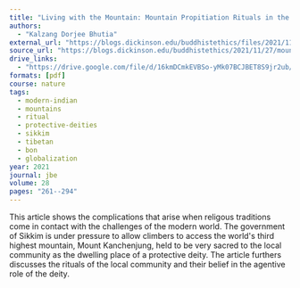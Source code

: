```yaml
---
title: "Living with the Mountain: Mountain Propitiation Rituals in the Making of Human-Environmental Ethics in Sikkim"
authors:
  - "Kalzang Dorjee Bhutia"
external_url: "https://blogs.dickinson.edu/buddhistethics/files/2021/11/Bhutia_21_FD2-1.pdf"
source_url: "https://blogs.dickinson.edu/buddhistethics/2021/11/27/mountain-propitiation-rituals-in-human-environmental-ethics-in-sikkim/"
drive_links:
  - "https://drive.google.com/file/d/16kmDCmkEVBSo-yMk07BCJBET8S9jr2ub/view?usp=share_link"
formats: [pdf]
course: nature 
tags:
  - modern-indian
  - mountains
  - ritual
  - protective-deities
  - sikkim
  - tibetan
  - bon
  - globalization
year: 2021
journal: jbe
volume: 28
pages: "261--294"
---
```

This article shows the complications that arise when religous traditions come in contact with the challenges of the modern world. The government of Sikkim is under pressure to allow climbers to access the world's third highest mountain, Mount Kanchenjung, held to be very sacred to the local community as the dwelling place of a protective deity. The article furthers discusses the rituals of the local community and their belief in the agentive role of the deity.

